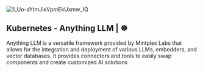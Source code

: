 ![1_Uo-aYtmJixVpmEkUxmw_IQ](https://github.com/user-attachments/assets/ee01c5a8-716f-498a-9559-cb82d4a69a6c)

## Kubernetes - Anything LLM | ☸️
Anything LLM is a versatile framework provided by Mintplex Labs that allows for the integration and deployment of various LLMs, embedders, and vector databases. It provides connectors and tools to easily swap components and create customized AI solutions
